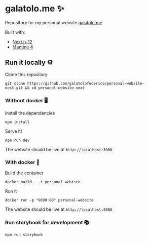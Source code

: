 # galatolo.me ✨

Repository for my personal website [galatolo.me](https://galatolo.me)

Built with:
* [Next.js 12](https://nextjs.org/)
* [Mantine 4](https://mantine.dev/)

## Run it locally ⚙️

Clone this repository

```
git clone https://github.com/galatolofederico/personal-website-next.git && cd personal-website-next
```

### Without docker 🖥️

Install the dependencies 

```
npm install
```

Serve it!

```
npm run dev
```

The website should be live at `http://localhost:3000`

### With docker 🐳

Build the container

```
docker build . -t personal-webiste
```

Run it

```
docker run -p "8080:80" personal-website
```

The website should be live at `http://localhost:8080`

### Run storybook for development 📚

```
npm run storybook
```